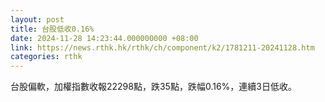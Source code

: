 ```yaml
---
layout: post
title: 台股低收0.16%
date: 2024-11-28 14:23:44.000000000 +08:00
link: https://news.rthk.hk/rthk/ch/component/k2/1781211-20241128.htm
categories: rthk
---
```


台股偏軟，加權指數收報22298點，跌35點，跌幅0.16%，連續3日低收。
